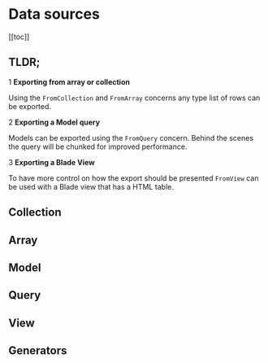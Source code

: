 # Data sources

[[toc]]

## TLDR;

<span class="inline-step">1</span> **Exporting from array or collection**

Using the `FromCollection` and `FromArray` concerns any type list of rows can be exported.

<span class="inline-step">2</span> **Exporting a Model query**

Models can be exported using the `FromQuery` concern. Behind the scenes the query will be chunked for improved performance.

<span class="inline-step">3</span> **Exporting a Blade View**

To have more control on how the export should be presented `FromView` can be used with a Blade view that has a HTML table.

## Collection

## Array

## Model

## Query

## View

## Generators
